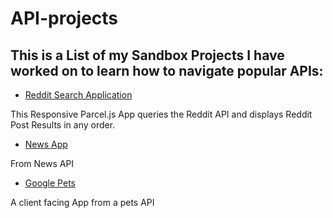 # API-projects
## This is a List of my Sandbox Projects I have worked on to learn how to navigate popular APIs:
* [Reddit Search Application](https://github.com/viclotana/Reddit_SearchApp)

This Responsive Parcel.js App queries the Reddit API and displays Reddit Post Results in any order.
* [News App](https://github.com/viclotana/NewsApp)

From News API
* [Google Pets](https://github.com/viclotana/Google-Pets)

A client facing App from a pets API
